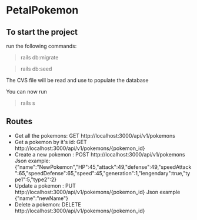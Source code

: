 # PetalPokemon

## To start the project 
run the following commands:
>rails db:migrate

>rails db:seed

The CVS file will be read and use to populate the database 

You can now run 
>rails s

## Routes
- Get all the pokemons: GET http://localhost:3000/api/v1/pokemons
- Get a pokemon by it's id: GET http://localhost:3000/api/v1/pokemons/{pokemon_id}
- Create a new pokemon : POST http://localhost:3000/api/v1/pokemons
Json example:
{"name":"NewPokemon","HP":45,"attack":49,"defense":49,"speedAttack":65,"speedDefense":65,"speed":45,"generation":1,"lengendary":true,"type1":5,"type2":2}
- Update a pokemon : PUT http://localhost:3000/api/v1/pokemons/{pokemon_id}
Json example
{"name":"newName"}
- Delete a pokemon: DELETE http://localhost:3000/api/v1/pokemons/{pokemon_id}
